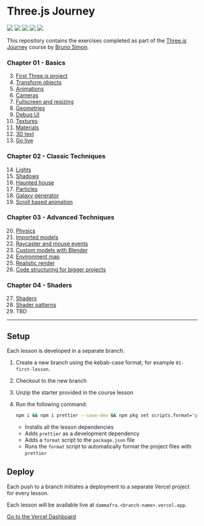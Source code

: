 # Three.js Journey

![](https://img.shields.io/badge/ThreeJs-black?style=for-the-badge&logo=three.js&logoColor=white)
![](https://img.shields.io/badge/OpenGL-FFFFFF?style=for-the-badge&logo=opengl)
![](https://img.shields.io/badge/blender-%23F5792A.svg?style=for-the-badge&logo=blender&logoColor=white)
![](https://img.shields.io/badge/Vite-B73BFE?style=for-the-badge&logo=vite&logoColor=FFD62E)
![](https://img.shields.io/badge/Vercel-000000?style=for-the-badge&logo=vercel&logoColor=white)

This repository contains the exercises completed as part of the [Three.js Journey](https://threejs-journey.com/) course by [Bruno Simon](https://bruno-simon.com/).

### Chapter 01 - Basics

3.  [First Three.js project](https://dammafra-03-first-threejs-project.vercel.app)
4.  [Transform objects](https://dammafra-04-transform-objects.vercel.app)
5.  [Animations](https://dammafra-05-animations.vercel.app)
6.  [Cameras](https://dammafra-06-cameras.vercel.app)
7.  [Fullscreen and resizing](https://dammafra-07-fullscreen-and-resizing.vercel.app)
8.  [Geometries](https://dammafra-08-geometries.vercel.app)
9.  [Debug UI](https://dammafra-09-debug-ui.vercel.app)
10. [Textures](https://dammafra-10-textures.vercel.app)
11. [Materials](https://dammafra-11-materials.vercel.app)
12. [3D text](https://dammafra-12-3d-text.vercel.app)
13. [Go live](https://dammafra-13-go-live.vercel.app)

### Chapter 02 - Classic Techniques

14. [Lights](https://dammafra-14-lights.vercel.app)
15. [Shadows](https://dammafra-15-shadows.vercel.app)
16. [Haunted house](https://dammafra-16-haunted-house.vercel.app)
17. [Particles](https://dammafra-17-particles.vercel.app)
18. [Galaxy generator](https://dammafra-18-galaxy-generator.vercel.app)
19. [Scroll based animation](https://dammafra-19-scroll-based-animation.vercel.app)

### Chapter 03 - Advanced Techniques

20. [Physics](https://dammafra-20-physics.vercel.app)
21. [Imported models](https://dammafra-21-imported-models.vercel.app)
22. [Raycaster and mouse events](https://dammafra-22-raycaster-and-mouse-events.vercel.app)
23. [Custom models with Blender](https://dammafra-23-custom-models-with-blender.vercel.app)
24. [Environment map](https://dammafra-24-environment-map.vercel.app)
25. [Realistic render](https://dammafra-25-realistic-render.vercel.app)
26. [Code structuring for bigger projects](https://dammafra-26-code-structuring-for-bigger-projects.vercel.app)

### Chapter 04 - Shaders

27. [Shaders](https://dammafra-27-shaders.vercel.app)
28. [Shader patterns](https://dammafra-28-shader-patterns.vercel.app)
29. TBD

<hr />

## Setup

Each lesson is developed in a separate branch.

1. Create a new branch using the kebab-case format,
   for example `01-first-lesson`.
2. Checkout to the new branch
3. Unzip the starter provided in the course lesson
4. Run the following command:

   ```bash
   npm i && npm i prettier --save-dev && npm pkg set scripts.format="prettier --write ." && npm run format
   ```

   - Installs all the lesson dependencies
   - Adds `prettier` as a development dependency
   - Adds a `format` script to the `package.json` file
   - Runs the `format` script to automatically format the project files with `prettier`

## Deploy

Each push to a branch initiates a deployment to a separate Vercel project for every lesson.

Each lesson will be available live at `dammafra.<branch-name>.vercel.app`.

[Go to the Vercel Dashboard](https://vercel.com/dammafras-projects)
